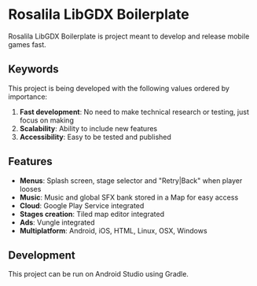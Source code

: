 Rosalila LibGDX Boilerplate
===========================

Rosalila LibGDX Boilerplate is project meant to develop and release mobile games fast.

## Keywords

This project is being developed with the following values ordered by importance:

1. **Fast development**: No need to make technical research or testing, just focus on making
2. **Scalability**: Ability to include new features
3. **Accessibility**: Easy to be tested and published

## Features

* **Menus**: Splash screen, stage selector and "Retry|Back" when player looses
* **Music**: Music and global SFX bank stored in a Map for easy access
* **Cloud**: Google Play Service integrated
* **Stages creation**: Tiled map editor integrated
* **Ads**: Vungle integrated
* **Multiplatform**: Android, iOS, HTML, Linux, OSX, Windows

## Development

This project can be run on Android Studio using Gradle.
